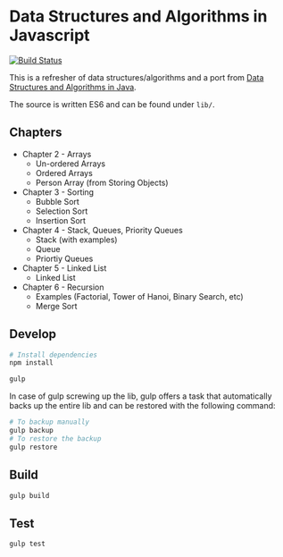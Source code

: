 # Data Structures and Algorithms in Javascript

[![Build Status](https://travis-ci.org/iwatakeshi/data-structures-and-algorithms-in-javascript.svg)](https://travis-ci.org/iwatakeshi/data-structures-and-algorithms-in-javascript)

This is a refresher of data structures/algorithms 
and a port from [Data Structures and Algorithms in Java](http://www.informit.com/store/data-structures-and-algorithms-in-java-9780672324536).

The source is written ES6 and can be found under `lib/`.

## Chapters

* Chapter 2 - Arrays
	* Un-ordered Arrays
	* Ordered Arrays
	* Person Array (from Storing Objects)
* Chapter 3 - Sorting
	* Bubble Sort
	* Selection Sort
	* Insertion Sort
* Chapter 4 - Stack, Queues, Priority Queues
	* Stack (with examples)
	* Queue
	* Priortiy Queues
* Chapter 5 - Linked List
	* Linked List
* Chapter 6 - Recursion
	* Examples (Factorial, Tower of Hanoi, Binary Search, etc)
	* Merge Sort

## Develop

```bash
# Install dependencies
npm install

gulp
```

In case of gulp screwing up the lib, 
gulp offers a task that automatically backs up the entire lib
and can be restored with the following command:

```bash
# To backup manually
gulp backup
# To restore the backup
gulp restore
```

## Build

```bash
gulp build
```

## Test

```bash
gulp test
```
